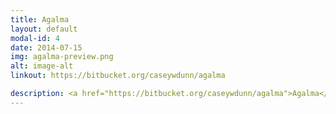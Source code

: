```yaml
---
title: Agalma
layout: default
modal-id: 4
date: 2014-07-15
img: agalma-preview.png
alt: image-alt
linkout: https://bitbucket.org/caseywdunn/agalma

description: <a href="https://bitbucket.org/caseywdunn/agalma">Agalma</a> is our multifunctional phylogenetic analysis tool. We use it to build phylogenies from genome and transcriptome data, and to study the evolution of differential gene expression. The photo above is of an Agalma, the siphonophore that this tool is named after.
---
```

